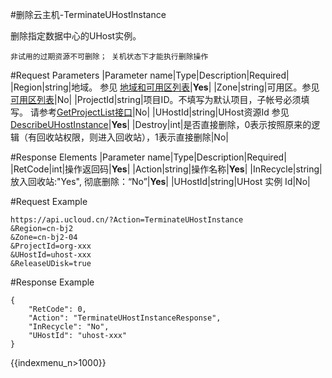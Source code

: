 #删除云主机-TerminateUHostInstance

删除指定数据中心的UHost实例。
```
非试用的过期资源不可删除； 关机状态下才能执行删除操作
```

#Request Parameters
|Parameter name|Type|Description|Required|
|Region|string|地域。 参见 [地域和可用区列表](../summary/regionlist.html)|**Yes**|
|Zone|string|可用区。参见 [可用区列表](../summary/regionlist.html)|No|
|ProjectId|string|项目ID。不填写为默认项目，子帐号必须填写。 请参考[GetProjectList接口](../summary/get_project_list.html)|No|
|UHostId|string|UHost资源Id 参见 [DescribeUHostInstance](describe_uhost_instance.html)|**Yes**|
|Destroy|int|是否直接删除，0表示按照原来的逻辑（有回收站权限，则进入回收站），1表示直接删除|No|


#Response Elements
|Parameter name|Type|Description|Required|
|RetCode|int|操作返回码|**Yes**|
|Action|string|操作名称|**Yes**|
|InRecycle|string|放入回收站:"Yes", 彻底删除：“No”|**Yes**|
|UHostId|string|UHost 实例 Id|No|

#Request Example
```
https://api.ucloud.cn/?Action=TerminateUHostInstance
&Region=cn-bj2
&Zone=cn-bj2-04
&ProjectId=org-xxx
&UHostId=uhost-xxx
&ReleaseUDisk=true
```
#Response Example
```
{
    "RetCode": 0,
    "Action": "TerminateUHostInstanceResponse",
    "InRecycle": "No",
    "UHostId": "uhost-xxx"
}
```

{{indexmenu_n>1000}}